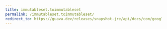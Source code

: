 ```yaml
---
title: immutableset.toimmutableset
permalink: /immutableset.toimmutableset/
redirect_to: https://guava.dev/releases/snapshot-jre/api/docs/com/google/common/collect/ImmutableSet.html#toImmutableSet--
---
```

